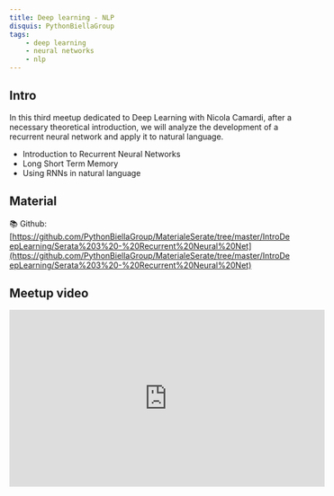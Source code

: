 ```yaml
---
title: Deep learning - NLP
disquis: PythonBiellaGroup
tags:
    - deep learning
    - neural networks
    - nlp
---
```


## Intro

In this third meetup dedicated to Deep Learning with Nicola Camardi, after a necessary theoretical introduction, we will analyze the development of a recurrent neural network and apply it to natural language.

* Introduction to Recurrent Neural Networks
* Long Short Term Memory
* Using RNNs in natural language

## Material

📚 Github:
[https://github.com/PythonBiellaGroup/MaterialeSerate/tree/master/IntroDeepLearning/Serata%203%20-%20Recurrent%20Neural%20Net](https://github.com/PythonBiellaGroup/MaterialeSerate/tree/master/IntroDeepLearning/Serata%203%20-%20Recurrent%20Neural%20Net)


## Meetup video

<iframe width="560" height="315" src="https://www.youtube.com/embed/IJNB32X8nNA?si=0F3UgygeRobod-eK" title="YouTube video player" frameborder="0" allow="accelerometer; autoplay; clipboard-write; encrypted-media; gyroscope; picture-in-picture; web-share" allowfullscreen></iframe>